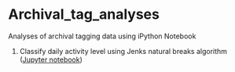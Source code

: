 # Archival_tag_analyses
Analyses of archival tagging data using iPython Notebook
1. Classify daily activity level using Jenks natural breaks algorithm ([Jupyter notebook](https://nbviewer.jupyter.org/github/cliu3/Archival_tag_analyses/blob/master/activity%202d-plot-15min.ipynb))
